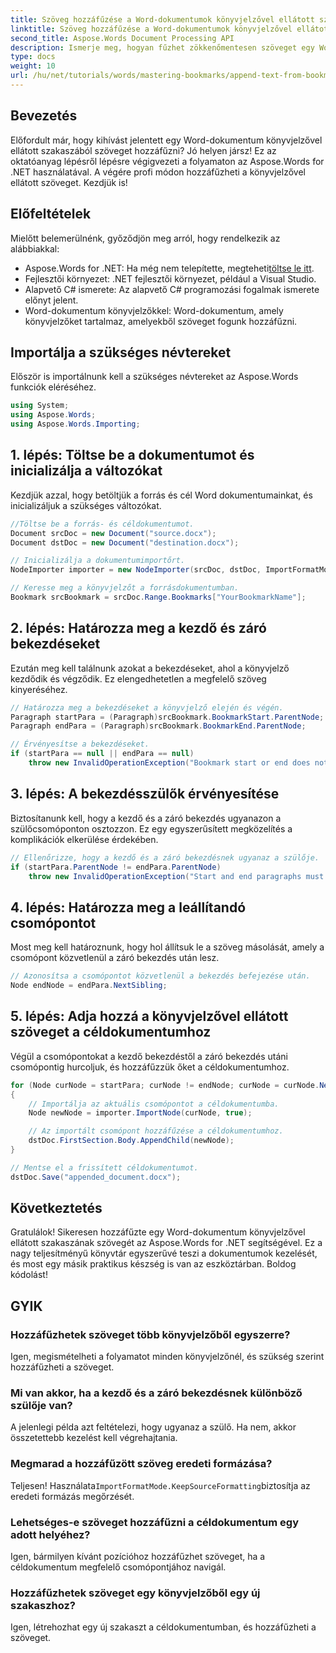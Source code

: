 ```yaml
---
title: Szöveg hozzáfűzése a Word-dokumentumok könyvjelzővel ellátott szakaszaiból
linktitle: Szöveg hozzáfűzése a Word-dokumentumok könyvjelzővel ellátott szakaszaiból
second_title: Aspose.Words Document Processing API
description: Ismerje meg, hogyan fűzhet zökkenőmentesen szöveget egy Word-dokumentum könyvjelzővel ellátott részeiből az Aspose.Words for .NET segítségével. Ez a lépésről lépésre bemutató oktatóanyag.
type: docs
weight: 10
url: /hu/net/tutorials/words/mastering-bookmarks/append-text-from-bookmarked-sections/
---
```

## Bevezetés

Előfordult már, hogy kihívást jelentett egy Word-dokumentum könyvjelzővel ellátott szakaszából szöveget hozzáfűzni? Jó helyen jársz! Ez az oktatóanyag lépésről lépésre végigvezeti a folyamaton az Aspose.Words for .NET használatával. A végére profi módon hozzáfűzheti a könyvjelzővel ellátott szöveget. Kezdjük is!

## Előfeltételek

Mielőtt belemerülnénk, győződjön meg arról, hogy rendelkezik az alábbiakkal:

-  Aspose.Words for .NET: Ha még nem telepítette, megteheti[töltse le itt](https://releases.aspose.com/words/net/).
- Fejlesztői környezet: .NET fejlesztői környezet, például a Visual Studio.
- Alapvető C# ismerete: Az alapvető C# programozási fogalmak ismerete előnyt jelent.
- Word-dokumentum könyvjelzőkkel: Word-dokumentum, amely könyvjelzőket tartalmaz, amelyekből szöveget fogunk hozzáfűzni.

## Importálja a szükséges névtereket

Először is importálnunk kell a szükséges névtereket az Aspose.Words funkciók eléréséhez.

```csharp
using System;
using Aspose.Words;
using Aspose.Words.Importing;
```

## 1. lépés: Töltse be a dokumentumot és inicializálja a változókat

Kezdjük azzal, hogy betöltjük a forrás és cél Word dokumentumainkat, és inicializáljuk a szükséges változókat.

```csharp
//Töltse be a forrás- és céldokumentumot.
Document srcDoc = new Document("source.docx");
Document dstDoc = new Document("destination.docx");

// Inicializálja a dokumentumimportőrt.
NodeImporter importer = new NodeImporter(srcDoc, dstDoc, ImportFormatMode.KeepSourceFormatting);

// Keresse meg a könyvjelzőt a forrásdokumentumban.
Bookmark srcBookmark = srcDoc.Range.Bookmarks["YourBookmarkName"];
```

## 2. lépés: Határozza meg a kezdő és záró bekezdéseket

Ezután meg kell találnunk azokat a bekezdéseket, ahol a könyvjelző kezdődik és végződik. Ez elengedhetetlen a megfelelő szöveg kinyeréséhez.

```csharp
// Határozza meg a bekezdéseket a könyvjelző elején és végén.
Paragraph startPara = (Paragraph)srcBookmark.BookmarkStart.ParentNode;
Paragraph endPara = (Paragraph)srcBookmark.BookmarkEnd.ParentNode;

// Érvényesítse a bekezdéseket.
if (startPara == null || endPara == null)
    throw new InvalidOperationException("Bookmark start or end does not have a valid paragraph parent.");
```

## 3. lépés: A bekezdésszülők érvényesítése

Biztosítanunk kell, hogy a kezdő és a záró bekezdés ugyanazon a szülőcsomóponton osztozzon. Ez egy egyszerűsített megközelítés a komplikációk elkerülése érdekében.

```csharp
// Ellenőrizze, hogy a kezdő és a záró bekezdésnek ugyanaz a szülője.
if (startPara.ParentNode != endPara.ParentNode)
    throw new InvalidOperationException("Start and end paragraphs must have the same parent.");
```

## 4. lépés: Határozza meg a leállítandó csomópontot

Most meg kell határoznunk, hogy hol állítsuk le a szöveg másolását, amely a csomópont közvetlenül a záró bekezdés után lesz.

```csharp
// Azonosítsa a csomópontot közvetlenül a bekezdés befejezése után.
Node endNode = endPara.NextSibling;
```

## 5. lépés: Adja hozzá a könyvjelzővel ellátott szöveget a céldokumentumhoz

Végül a csomópontokat a kezdő bekezdéstől a záró bekezdés utáni csomópontig hurcoljuk, és hozzáfűzzük őket a céldokumentumhoz.

```csharp
for (Node curNode = startPara; curNode != endNode; curNode = curNode.NextSibling)
{
    // Importálja az aktuális csomópontot a céldokumentumba.
    Node newNode = importer.ImportNode(curNode, true);

    // Az importált csomópont hozzáfűzése a céldokumentumhoz.
    dstDoc.FirstSection.Body.AppendChild(newNode);
}

// Mentse el a frissített céldokumentumot.
dstDoc.Save("appended_document.docx");
```

## Következtetés

Gratulálok! Sikeresen hozzáfűzte egy Word-dokumentum könyvjelzővel ellátott szakaszának szövegét az Aspose.Words for .NET segítségével. Ez a nagy teljesítményű könyvtár egyszerűvé teszi a dokumentumok kezelését, és most egy másik praktikus készség is van az eszköztárban. Boldog kódolást!

## GYIK

### Hozzáfűzhetek szöveget több könyvjelzőből egyszerre?
Igen, megismételheti a folyamatot minden könyvjelzőnél, és szükség szerint hozzáfűzheti a szöveget.

### Mi van akkor, ha a kezdő és a záró bekezdésnek különböző szülője van?
A jelenlegi példa azt feltételezi, hogy ugyanaz a szülő. Ha nem, akkor összetettebb kezelést kell végrehajtania.

### Megmarad a hozzáfűzött szöveg eredeti formázása?
 Teljesen! Használata`ImportFormatMode.KeepSourceFormatting`biztosítja az eredeti formázás megőrzését.

### Lehetséges-e szöveget hozzáfűzni a céldokumentum egy adott helyéhez?
Igen, bármilyen kívánt pozícióhoz hozzáfűzhet szöveget, ha a céldokumentum megfelelő csomópontjához navigál.

### Hozzáfűzhetek szöveget egy könyvjelzőből egy új szakaszhoz?
Igen, létrehozhat egy új szakaszt a céldokumentumban, és hozzáfűzheti a szöveget.